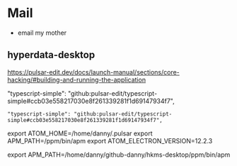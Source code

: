 # Mail

- email my mother

## hyperdata-desktop

https://pulsar-edit.dev/docs/launch-manual/sections/core-hacking/#building-and-running-the-application

"typescript-simple": "github:pulsar-edit/typescript-simple#ccb03e558217030e8f261339281f1d69147934f7",

    "typescript-simple": "github:pulsar-edit/typescript-simple#ccb03e558217030e8f261339281f1d69147934f7",

export ATOM_HOME=/home/danny/.pulsar
export APM_PATH=/ppm/bin/apm
export ATOM_ELECTRON_VERSION=12.2.3

export APM_PATH=/home/danny/github-danny/hkms-desktop/ppm/bin/apm
